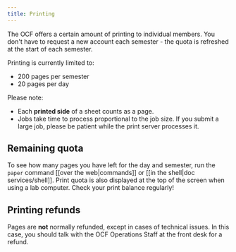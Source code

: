 ```yaml
---
title: Printing
---
```


The OCF offers a certain amount of printing to individual members. You don't
have to request a new account each semester - the quota is refreshed at the
start of each semester.

Printing is currently limited to:

 * 200 pages per semester
 * 20 pages per day

Please note:

 * Each **printed side** of a sheet counts as a page.
 * Jobs take time to process proportional to the job size.  If you submit a
   large job, please be patient while the print server processes it.


## Remaining quota

To see how many pages you have left for the day and semester, run the `paper`
command [[over the web|commands]] or [[in the shell|doc services/shell]]. Print
quota is also displayed at the top of the screen when using a lab computer.
Check your print balance regularly!

## Printing refunds

Pages are **not** normally refunded, except in cases of technical issues. In
this case, you should talk with the OCF Operations Staff at the front desk
for a refund.
